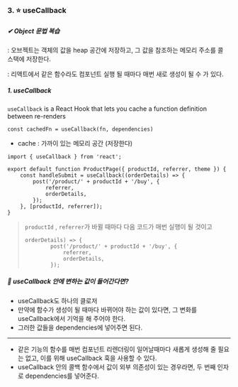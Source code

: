 ### 3.   ⭐ useCallback



##### ✔ Object 문법 복습

: 오브젝트는 객체의 값을 heap 공간에 저장하고, 그 값을 참조하는 메모리 주소를 콜 스택에 저장한다. 

: 리액트에서 같은 함수라도 컴포넌트 실행 될 때마다 매번 새로 생성이 될 수 가 있다. 



##### 1. useCallback

`useCallback` is a React Hook that lets you cache a function definition between re-renders

```react
const cachedFn = useCallback(fn, dependencies)
```

* cache : 가까이 있는 메모리 공간 (저장한다)

```react
import { useCallback } from 'react';

export default function ProductPage({ productId, referrer, theme }) {
    const handleSubmit = useCallback((orderDetails) => {
        post('/product/' + productId + '/buy', {
            referrer,
            orderDetails,
        });
    }, [productId, referrer]);
}
```

> `productId` , `referrer`가 바뀔 때마다 다음 코드가 매번 실행이 될 것이고 
>
> ```react
> orderDetails) => {
>         post('/product/' + productId + '/buy', {
>             referrer,
>             orderDetails,
>         });
> ```



##### 🤔 useCallback 안에 변하는 값이 들어간다면? 

* useCallback도 하나의 클로저 
* 만약에 함수가 생성이 될 때마다 바뀌어야 하는 값이 있다면, 그 변화를 useCallback에서 기억을 해 주어야 한다. 
* 그러한 값들을 dependencies에 넣어주면 된다. 



---



* 같은 기능의 함수를 매번 컴포넌트 리렌더링이 일어날때마다 새롭게 생성해 줄 필요는 없고, 이를 위해 useCallback 훅을 사용할 수 있다. 
* useCallback 안의 콜백 함수에서 값이 외부 의존성이 있는 경우라면, 두 번째 인자로 dependencies를 넣어준다. 
